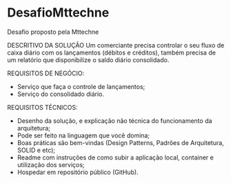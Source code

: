 # DesafioMttechne
Desafio proposto pela Mttechne

DESCRITIVO DA SOLUÇÃO
Um comerciante precisa controlar o seu fluxo de caixa diário com os lançamentos
(débitos e créditos), também precisa de um relatório que disponibilize o saldo
diário consolidado.

REQUISITOS DE NEGÓCIO:
- Serviço que faça o controle de lançamentos;
- Serviço do consolidado diário.

REQUISITOS TÉCNICOS:
- Desenho da solução, e explicação não técnica do funcionamento da arquitetura;
- Pode ser feito na linguagem que você domina;
- Boas práticas são bem-vindas (Design Patterns, Padrões de Arquitetura,
SOLID e etc);
- Readme com instruções de como subir a aplicação local, container e utilização
dos serviços;
- Hospedar em repositório público (GitHub).
